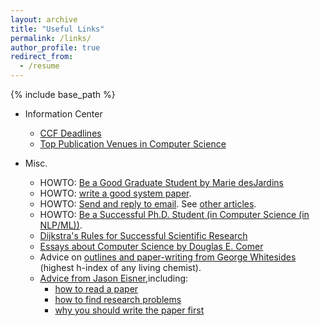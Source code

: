```yaml
---
layout: archive
title: "Useful Links"
permalink: /links/
author_profile: true
redirect_from:
  - /resume
---
```


{% include base_path %}


- Information Center
  - [CCF Deadlines](https://ccfddl.top/)
  - [Top Publication Venues in Computer Science](https://www.cs.cornell.edu/andru/csconf.html)

- Misc.

  - HOWTO: [Be a Good Graduate Student by Marie desJardins](https://www.cs.princeton.edu/~jrex/teaching/spring2005/fft/acm_gradschool2.htm)
  - HOWTO: [write a good system paper](https://www.usenix.org/legacy/event/samples/submit/advice.html).
  - HOWTO: [Send and reply to email](http://matt.might.net/articles/how-to-email/). See [other
articles](http://matt.might.net/articles/).
  - HOWTO: [Be a Successful Ph.D. Student (in Computer Science (in NLP/ML))](http://www.cs.jhu.edu/~mdredze/publications/HowtoBeaSuccessfulPhDStudent.pdf).
  - [Dijkstra's Rules for Successful Scientific Research](http://www.cs.utexas.edu/users/EWD/transcriptions/EWD06xx/EWD637.html)
  - [Essays about Computer Science by Douglas E. Comer](http://duda.imag.fr/Comer/research.html)
  - Advice on [outlines and paper-writing from George Whitesides](http://www.ee.ucr.edu/~rlake/Whitesides_writing_res_paper.pdf) (highest h-index of any living chemist).
  - [Advice from Jason Eisner](http://www.cs.jhu.edu/~jason/advice/),including:
    - [how to read a paper](http://www.cs.jhu.edu/~jason/advice/how-to-read-a-paper.html)
    - [how to find research problems](http://www.cs.jhu.edu/~jason/advice/how-to-find-research-problems.html)
    - [why you should write the paper first](http://www.cs.jhu.edu/~jason/advice/write-the-paper-first.html)

